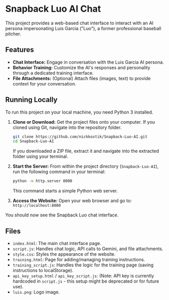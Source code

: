 # Snapback Luo AI Chat

This project provides a web-based chat interface to interact with an AI persona impersonating Luis Garcia ("Luo"), a former professional baseball pitcher.

## Features

*   **Chat Interface:** Engage in conversation with the Luis Garcia AI persona.
*   **Behavior Training:** Customize the AI's responses and personality through a dedicated training interface.
*   **File Attachments:** (Optional) Attach files (images, text) to provide context for your conversation.

## Running Locally

To run this project on your local machine, you need Python 3 installed.

1.  **Clone or Download:** Get the project files onto your computer. If you cloned using Git, navigate into the repository folder.
    ```bash
    git clone https://github.com/nickkostik/Snapback-Luo-AI.git
    cd Snapback-Luo-AI
    ```
    If you downloaded a ZIP file, extract it and navigate into the extracted folder using your terminal.

2.  **Start the Server:** From within the project directory (`Snapback-Luo-AI`), run the following command in your terminal:
    ```bash
    python -m http.server 8000
    ```
    This command starts a simple Python web server.

3.  **Access the Website:** Open your web browser and go to:
    `http://localhost:8000`

You should now see the Snapback Luo chat interface.

## Files

*   `index.html`: The main chat interface page.
*   `script.js`: Handles chat logic, API calls to Gemini, and file attachments.
*   `style.css`: Styles the appearance of the website.
*   `training.html`: Page for adding/managing training instructions.
*   `training_script.js`: Handles the logic for the training page (saving instructions to localStorage).
*   `api_key_setup.html` / `api_key_script.js`: (Note: API key is currently hardcoded in `script.js` - this setup might be deprecated or for future use).
*   `luis.png`: Logo image.